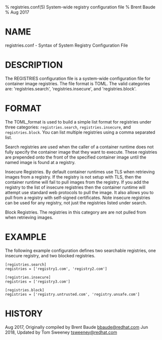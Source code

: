 % registries.conf(5) System-wide registry configuration file
% Brent Baude
% Aug 2017

# NAME
registries.conf - Syntax of System Registry Configuration File

# DESCRIPTION
The REGISTRIES configuration file is a system-wide configuration file for container image
registries. The file format is TOML.  The valid categories are: 'registries.search',
'registries.insecure', and 'registries.block'.

# FORMAT
The TOML_format is used to build a simple list format for registries under three
categories: `registries.search`, `registries.insecure`, and `registries.block`.
You can list multiple registries using a comma separated list.

Search registries are used when the caller of a container runtime does not fully specify the
container image that they want to execute.  These registries are prepended onto the front
of the specified container image until the named image is found at a registry.

Insecure Registries.  By default container runtimes use TLS when retrieving images
from a registry.  If the registry is not setup with TLS, then the container runtime
will fail to pull images from the registry. If you add the registry to the list of
insecure registries then the container runtime will attempt use standard web protocols to
pull the image.  It also allows you to pull from a registry with self-signed certificates.
Note insecure registries can be used for any registry, not just the registries listed
under search.

Block Registries.  The registries in this category are are not pulled from when
retrieving images.

# EXAMPLE
The following example configuration defines two searchable registries, one
insecure registry, and two blocked registries.

```
[registries.search]
registries = ['registry1.com', 'registry2.com']

[registries.insecure]
registries = ['registry3.com']

[registries.block]
registries = ['registry.untrusted.com', 'registry.unsafe.com']
```

# HISTORY
Aug 2017, Originally compiled by Brent Baude <bbaude@redhat.com>
Jun 2018, Updated by Tom Sweeney <tsweeney@redhat.com>
